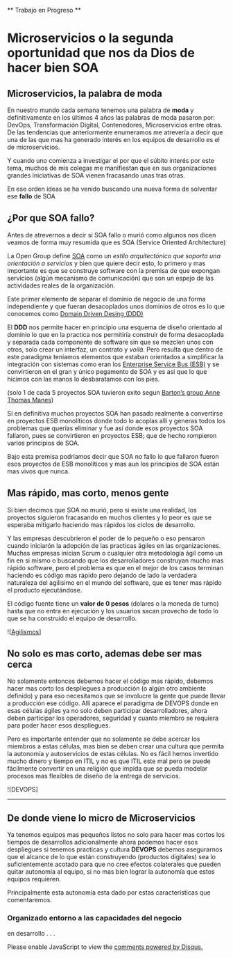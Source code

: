 

** Trabajo en Progreso **

# Microservicios o la segunda oportunidad que nos da Dios de hacer bien SOA



## Microservicios, la palabra de moda

En nuestro mundo cada semana tenemos una palabra de **moda** y definitivamente en los últimos 4 años las palabras de moda pasaron por: DevOps, Transformación Digital, Contenedores, Microservicios entre otras. De las tendencias que anteriormente enumeramos me atrevería a decir que una de las que mas ha generado interés en los equipos de desarrollo es el de microservicios.

Y cuando uno comienza a investigar el por que el  súbito interés por este tema, muchos de mis colegas me manifiestan  que en sus organizaciones grandes iniciativas de SOA vienen fracasando unas tras otras.

En ese orden ideas se ha venido buscando una nueva forma de solventar ese **fallo** de SOA


## ¿Por que SOA fallo?

Antes de atrevernos a decir si SOA fallo o murió como algunos nos dicen veamos de forma muy resumida que es SOA (Service Oriented Architecture)

La Open Group define [SOA](https://www.opengroup.org/soa/source-book/soa/p1.htm) como un *estilo arquitectónico que soporta una orientación a servicios* y bien que quiere decir esto, lo primero y mas importante es que se construye software con la premisa de que expongan servicios (algún mecanismo de comunicación) que son un espejo de las actividades reales de la organización.

Este primer elemento de separar el dominio de negocio de una forma independiente y que fueran desacoplados unos dominios de otros es lo que conocemos como [Domain Driven Desing (DDD)](http://dddcommunity.org/)

El **DDD** nos permite hacer en principio una esquema de diseño orientado al dominio lo que en la practica nos permitiría  construir de forma desacoplada y separada cada componente de software sin que se mezclen unos con otros, solo crear un interfaz, un contrato  y _voilà_. Pero resulta que dentro de este paradigma teníamos elementos que estaban orientados a simplificar la integración con sistemas  como eran los [Enterprise Service Bus (ESB)](https://en.wikipedia.org/wiki/Enterprise_service_bus) y se convirtieron en el gran y único pegamento  de SOA y es asi que lo que hicimos con las manos lo desbaratamos con los pies. 

(solo 1 de cada 5 proyectos SOA tuvieron exito segun [Barton’s group Anne Thomas Manes](https://www.infoq.com/news/2008/07/Only1/))

Si en definitiva muchos proyectos SOA han pasado realmente a convertirse en proyectos ESB monolíticos donde todo lo acoplas allí y generas todos los problemas que querías eliminar y  fue así donde esos proyectos SOA fallaron, pues se convirtieron en proyectos ESB; que de hecho rompieron varios principios de SOA.

Bajo esta premisa podríamos decir que SOA no fallo lo que fallaron fueron esos proyectos de ESB monolíticos y mas aun los principios de SOA están mas vivos que nunca.  

## Mas rápido, mas corto, menos gente

Si bien decimos que SOA no murió, pero si existe una realidad, los proyectos siguieron fracasando en muchos clientes y lo peor es que se esperaba mitigarlo haciendo mas rápidos los ciclos de desarrollo.

Y las empresas descubrieron el poder de lo pequeño o eso pensaron cuando iniciarón la adopción de las practicas ágiles en las organizaciones. Muchas empresas inician Scrum o cualquier otra metodología ágil como un fin en si mismo o buscando que los desarrolladores construyan mucho mas rápido software, pero el problema es que en el mejor de los casos terminan haciendo es código mas rápido pero dejando de lado la verdadera naturaleza del agilisimo en el mundo del software, que es tener mas rápido el producto ejecutándose.

El código fuente tiene un **valor de 0 pesos** (dolares o la moneda de turno) hasta que no entra en ejecución y los usuarios sacan provecho de todo lo que se ha construido el equipo de desarrollo.

![[Agilismos](http://johanachuquino.com/taller-en-gestion-de-proyectos-agiles/)]

## No solo es mas corto, ademas debe ser mas cerca

No solamente entonces debemos hacer el código mas rápido, debemos hacer mas corto los despliegues a producción (o algún otro ambiente definido) y para eso necesitamos que se involucre la gente que puede llevar a producción ese código. Allí aparece el paradigma de DEVOPS donde en esas células ágiles ya no solo deben  participar desarrolladores, ahora deben participar los operadores, seguridad y cuanto miembro se requiera para poder hacer esos despliegues.

Pero es importante entender que no solamente se debe acercar los miembros a estas células, mas bien se deben crear una cultura que permita la autonomía y autoservicios de estas células. No es fácil hemos invertido mucho dinero y tiempo en ITIL y no es que ITIL este mal pero se puede fácilmente convertir en una religión que impida que se pueda modelar procesos mas flexibles de diseño de la entrega de servicios.

![DEVOPS]

---
## De donde viene lo micro de Microservicios

Ya tenemos equipos mas pequeños listos no solo para hacer mas cortos los tiempos de desarrollos adicionalmente ahora podemos hacer esos despliegues si tenemos practicas y cultura **DEVOPS** debemos asegurarnos que  el alcance de lo que están construyendo (productos digitales) sea lo suficientemente acotado para que no cree efectos colaterales que pueden quitar autonomía al equipo, si no mas bien lograr la autonomía que estos equipos requieren.

Principalmente esta autonomía esta dado por estas características que comentaremos.

### Organizado entorno a las capacidades del negocio ###

en desarrollo . . .

<div id="disqus_thread"></div>
<script>

/**
*  RECOMMENDED CONFIGURATION VARIABLES: EDIT AND UNCOMMENT THE SECTION BELOW TO INSERT DYNAMIC VALUES FROM YOUR PLATFORM OR CMS.
*  LEARN WHY DEFINING THESE VARIABLES IS IMPORTANT: https://disqus.com/admin/universalcode/#configuration-variables*/
/*
var disqus_config = function () {
this.page.url = PAGE_URL;  // Replace PAGE_URL with your page's canonical URL variable
this.page.identifier = PAGE_IDENTIFIER; // Replace PAGE_IDENTIFIER with your page's unique identifier variable
};
*/
(function() { // DON'T EDIT BELOW THIS LINE
var d = document, s = d.createElement('script');
s.src = 'https://luiger-github-io.disqus.com/embed.js';
s.setAttribute('data-timestamp', +new Date());
(d.head || d.body).appendChild(s);
})();
</script>
<noscript>Please enable JavaScript to view the <a href="https://disqus.com/?ref_noscript">comments powered by Disqus.</a></noscript>
                            